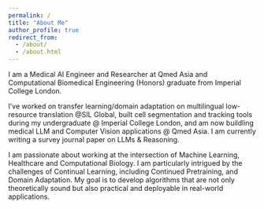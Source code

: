 ```yaml
---
permalink: /
title: "About Me"
author_profile: true
redirect_from: 
  - /about/
  - /about.html
---
```


I am a Medical AI Engineer and Researcher at Qmed Asia and Computational Biomedical Engineering (Honors) graduate from Imperial College London. 

I’ve worked on transfer learning/domain adaptation on multilingual low-resource translation @SIL Global, built cell segmentation and tracking tools during my undergraduate @ Imperial College London, and am now buildling medical LLM and Computer Vision applications @ Qmed Asia. I am currently writing a survey journal paper on LLMs & Reasoning. 

I am passionate about working at the intersection of Machine Learning, Healthcare and Computational Biology. I am particularly intrigued by the challenges of Continual Learning, including Continued Pretraining, and Domain Adaptation. My goal is to develop algorithms that are not only theoretically sound but also practical and deployable in real-world applications.




